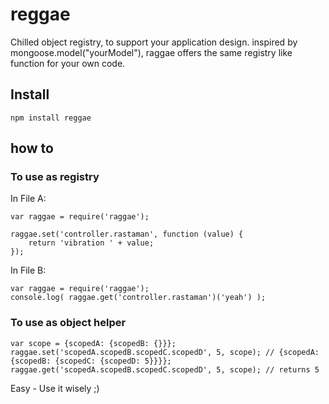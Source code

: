 reggae
======

Chilled object registry, to support your application design.
inspired by mongoose.model("yourModel"), raggae offers the same registry like function for your own code.

## Install ##
    npm install reggae

## how to ##
### To use as registry ###

In File A:

    var raggae = require('raggae');

    raggae.set('controller.rastaman', function (value) {
        return 'vibration ' + value;
    });


In File B:

    var raggae = require('raggae');
    console.log( raggae.get('controller.rastaman')('yeah') );



### To use as object helper ###

    var scope = {scopedA: {scopedB: {}}};
    raggae.set('scopedA.scopedB.scopedC.scopedD', 5, scope); // {scopedA: {scopedB: {scopedC: {scopedD: 5}}}};
    raggae.get('scopedA.scopedB.scopedC.scopedD', 5, scope); // returns 5


Easy - Use it wisely ;)
